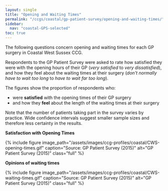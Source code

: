 ```yaml
---
layout: single
title: "Opening and Waiting Times"
permalink: "/ccgs/coastal/gp-patient-survey/opening-and-waiting-times/"
sidebar:
  nav: "coastal-GPS-selected"
toc: true
---
```


The following questions concern opening and waiting times for each GP surgery in Coastal West Sussex CCG.

Respondents to the GP Patient Survey were asked to rate how satisfied they were with the opening hours of their GP (*very satisfied* to *very dissatisfied*), and how they feel about the waiting times at their surgery (*don't normally have to wait too long* to *have to wait far too long*).

The figures show the proportion of respondents who:

- were **satisfied** with the opening times of their GP surgery
- and how they **feel** about the length of the waiting times at their surgery

Note that the number of patients taking part in the survey varies by practice. Wide confidence intervals suggest smaller sample sizes and therefore less certainty in the results.

**Satisfaction with Opening Times**

{% include figure image_path="/assets/images/ccg-profiles/coastal/CWS-opening-times.gif" caption="Source: GP Patient Survey (2015)" alt="GP Patient Survey (2015)" class="full" %}

**Opinions of waiting times**

{% include figure image_path="/assets/images/ccg-profiles/coastal/CWS-waiting-times.gif" caption="Source: GP Patient Survey (2015)" alt="GP Patient Survey (2015)" class="full" %}